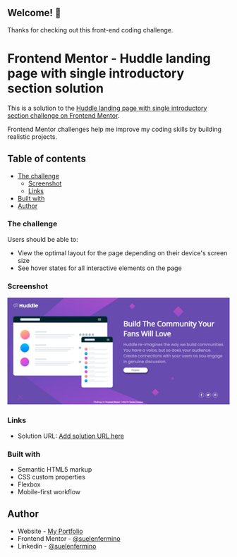 ## Welcome! 👋
Thanks for checking out this front-end coding challenge.

# Frontend Mentor - Huddle landing page with single introductory section solution

This is a solution to the [Huddle landing page with single introductory section challenge on Frontend Mentor](https://www.frontendmentor.io/challenges/huddle-landing-page-with-a-single-introductory-section-B_2Wvxgi0). 

Frontend Mentor challenges help me improve my coding skills by building realistic projects. 

## Table of contents

- [The challenge](#the-challenge)
  - [Screenshot](#screenshot)
  - [Links](#links)
- [Built with](#built-with)
- [Author](#author)


### The challenge

Users should be able to:

- View the optimal layout for the page depending on their device's screen size
- See hover states for all interactive elements on the page

### Screenshot

![](./images/screenshot.jpg)

### Links

- Solution URL: [Add solution URL here](https://your-solution-url.com)

### Built with

- Semantic HTML5 markup
- CSS custom properties
- Flexbox
- Mobile-first workflow


## Author

- Website - [My Portfolio](https://www.your-site.com)
- Frontend Mentor - [@suelenfermino](https://www.frontendmentor.io/profile/suelenfermino)
- Linkedin - [@suelenfermino](https://www.linkedin.com/in/suelen-fermino/)


